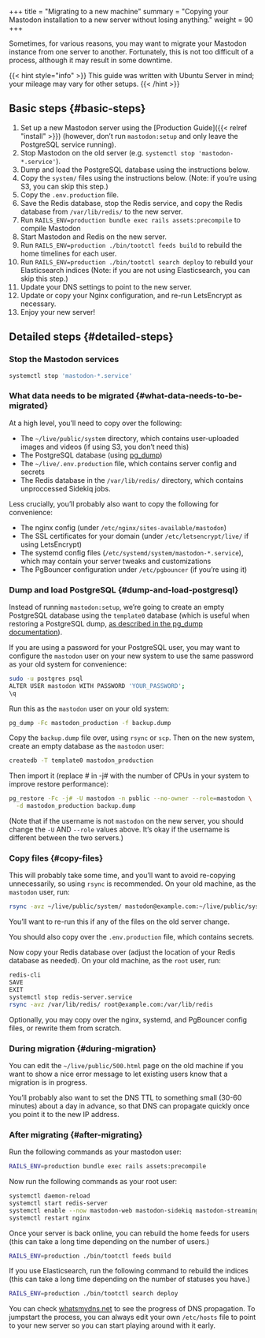 +++
title = "Migrating to a new machine"
summary = "Copying your Mastodon installation to a new server without losing anything."
weight = 90
+++

Sometimes, for various reasons, you may want to migrate your Mastodon instance from one server to another. Fortunately, this is not too difficult of a process, although it may result in some downtime.

{{< hint style="info" >}}
This guide was written with Ubuntu Server in mind; your mileage may vary for other setups.
{{< /hint >}}

## Basic steps {#basic-steps}

1. Set up a new Mastodon server using the [Production Guide]({{< relref "install" >}}) (however, don’t run `mastodon:setup` and only leave the PostgreSQL service running).
2. Stop Mastodon on the old server (e.g. `systemctl stop 'mastodon-*.service'`).
3. Dump and load the PostgreSQL database using the instructions below.
4. Copy the `system/` files using the instructions below. (Note: if you’re using S3, you can skip this step.)
5. Copy the `.env.production` file.
6. Save the Redis database, stop the Redis service, and copy the Redis database from `/var/lib/redis/` to the new server.
7. Run `RAILS_ENV=production bundle exec rails assets:precompile` to compile Mastodon
8. Start Mastodon and Redis on the new server.
9. Run `RAILS_ENV=production ./bin/tootctl feeds build` to rebuild the home timelines for each user.
10. Run `RAILS_ENV=production ./bin/tootctl search deploy` to rebuild your Elasticsearch indices (Note: if you are not using Elasticsearch, you can skip this step.)
11. Update your DNS settings to point to the new server.
12. Update or copy your Nginx configuration, and re-run LetsEncrypt as necessary.
13. Enjoy your new server!

## Detailed steps {#detailed-steps}

### Stop the Mastodon services  

```bash
systemctl stop 'mastodon-*.service'
```

### What data needs to be migrated {#what-data-needs-to-be-migrated}

At a high level, you’ll need to copy over the following:

* The `~/live/public/system` directory, which contains user-uploaded images and videos (if using S3, you don’t need this)
* The PostgreSQL database (using [pg_dump](https://www.postgresql.org/docs/9.1/static/backup-dump.html))
* The `~/live/.env.production` file, which contains server config and secrets
* The Redis database in the `/var/lib/redis/` directory, which contains unproccessed Sidekiq jobs.

Less crucially, you’ll probably also want to copy the following for convenience:

* The nginx config (under `/etc/nginx/sites-available/mastodon`)
* The SSL certificates for your domain (under `/etc/letsencrypt/live/` if using LetsEncrypt)
* The systemd config files (`/etc/systemd/system/mastodon-*.service`), which may contain your server tweaks and customizations
* The PgBouncer configuration under `/etc/pgbouncer` (if you’re using it)

### Dump and load PostgreSQL {#dump-and-load-postgresql}

Instead of running `mastodon:setup`, we’re going to create an empty PostgreSQL database using the `template0` database (which is useful when restoring a PostgreSQL dump, [as described in the pg_dump documentation](https://www.postgresql.org/docs/9.1/static/backup-dump.html#BACKUP-DUMP-RESTORE)).  

If you are using a password for your PostgreSQL user, you may want to configure the `mastodon` user on your new system to use the same password as your old system for convenience:

```bash
sudo -u postgres psql  
ALTER USER mastodon WITH PASSWORD 'YOUR_PASSWORD';  
\q
```

Run this as the `mastodon` user on your old system:

```bash
pg_dump -Fc mastodon_production -f backup.dump
```

Copy the `backup.dump` file over, using `rsync` or `scp`. Then on the new system, create an empty database as the `mastodon` user:

```bash
createdb -T template0 mastodon_production
```

Then import it (replace # in -j# with the number of CPUs in your system to improve restore performance):

```bash
pg_restore -Fc -j# -U mastodon -n public --no-owner --role=mastodon \
  -d mastodon_production backup.dump
```

(Note that if the username is not `mastodon` on the new server, you should change the `-U` AND `--role` values above. It’s okay if the username is different between the two servers.)

### Copy files {#copy-files}

This will probably take some time, and you’ll want to avoid re-copying unnecessarily, so using `rsync` is recommended. On your old machine, as the `mastodon` user, run:

```bash
rsync -avz ~/live/public/system/ mastodon@example.com:~/live/public/system/
```

You’ll want to re-run this if any of the files on the old server change.  

You should also copy over the `.env.production` file, which contains secrets.

Now copy your Redis database over (adjust the location of your Redis database as needed). On your old machine, as the `root` user, run:

```bash
redis-cli
SAVE
EXIT
systemctl stop redis-server.service
rsync -avz /var/lib/redis/ root@example.com:/var/lib/redis
```

Optionally, you may copy over the nginx, systemd, and PgBouncer config files, or rewrite them from scratch.

### During migration {#during-migration}

You can edit the `~/live/public/500.html` page on the old machine if you want to show a nice error message to let existing users know that a migration is in progress.

You’ll probably also want to set the DNS TTL to something small (30-60 minutes) about a day in advance, so that DNS can propagate quickly once you point it to the new IP address.

### After migrating {#after-migrating}

Run the following commands as your mastodon user:  

```bash
RAILS_ENV=production bundle exec rails assets:precompile  
```

Now run the following commands as your root user:

```bash
systemctl daemon-reload
systemctl start redis-server  
systemctl enable --now mastodon-web mastodon-sidekiq mastodon-streaming  
systemctl restart nginx
```

Once your server is back online, you can rebuild the home feeds for users (this can take a long time depending on the number of users.)

```bash
RAILS_ENV=production ./bin/tootctl feeds build
```

If you use Elasticsearch, run the following command to rebuild the indices (this can take a long time depending on the number of statuses you have.)

```bash
RAILS_ENV=production ./bin/tootctl search deploy
```

You can check [whatsmydns.net](https://whatsmydns.net/) to see the progress of DNS propagation. To jumpstart the process, you can always edit your own `/etc/hosts` file to point to your new server so you can start playing around with it early.

